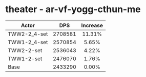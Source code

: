 # theater - ar-vf-yogg-cthun-me
| Actor | DPS | Increase |
|---|:---:|:---:|
|TWW2-2_4-set|2708581|11.31%|
|TWW1-2_4-set|2570854|5.65%|
|TWW2-2-set|2536043|4.22%|
|TWW1-2-set|2476070|1.76%|
|Base|2433290|0.00%|
